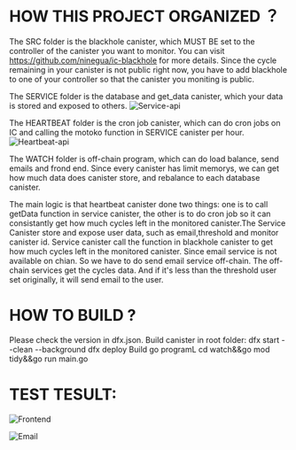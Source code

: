 HOW THIS PROJECT ORGANIZED ？
============================

The SRC folder is the blackhole canister, which MUST BE set to the controller of the canister you want to monitor. You can visit https://github.com/ninegua/ic-blackhole for more details. Since the cycle remaining in your canister is not public right now, you have to add blackhole to one of your controller so that the canister you moniting is public.

The SERVICE folder is the database and get_data canister, which your data is stored and exposed to others.
![Service-api](https://github.com/jackqr/ICPFuture/blob/main/image/service_api.png)

The HEARTBEAT folder is the cron job canister, which can do cron jobs on IC and calling the motoko function in SERVICE canister per hour.
![Heartbeat-api](https://github.com/jackqr/ICPFuture/blob/main/image/heartbeat_api.png)

The WATCH folder is off-chain program, which can do load balance, send emails and frond end. Since every canister has limit memorys, we can get how much data does canister store, and rebalance to each database canister.

The main logic is that heartbeat canister done two things: one is to call getData function in service canister, the other is to do cron job so it can consistantly get how much cycles left in the monitored canister.The Service Canister store and expose user data, such as email,threshold and monitor canister id. Service canister call the function in blackhole canister to get how much cycles left in the monitored canister. Since email service is not available on chian. So we have to do send email service off-chain. The off-chain services get the cycles data. And if it's less than the threshold user set originally, it will send email to the user.

HOW TO BUILD ?
=============
Please check the version in dfx.json.
Build canister in root folder:
dfx start --clean --background
dfx deploy
Build go programL
cd watch&&go mod tidy&&go run main.go

TEST TESULT:
============
![Frontend](https://github.com/jackqr/ICPFuture/blob/main/image/frontend.jpeg)

![Email](https://github.com/jackqr/ICPFuture/blob/main/image/email_result.png)
